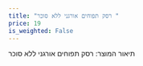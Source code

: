 ```yaml
---
title: "רסק תפוחים אורגני ללא סוכר "
price: 19
is_weighted: False
---
```


תיאור המוצר: רסק תפוחים אורגני ללא סוכר 
